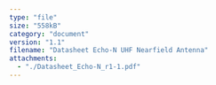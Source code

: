 ```yaml
---
type: "file"
size: "558kB"
category: "document"
version: "1.1"
filename: "Datasheet Echo-N UHF Nearfield Antenna"
attachments:
  - "./Datasheet_Echo-N_r1-1.pdf"
---
```

